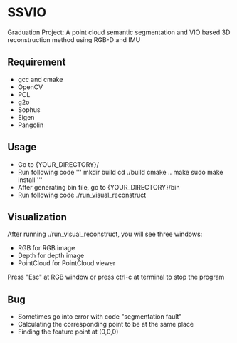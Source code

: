 # SSVIO
Graduation Project: A point cloud semantic segmentation and VIO based 3D reconstruction method using RGB-D and IMU

## Requirement
* gcc and cmake
* OpenCV
* PCL
* g2o
* Sophus
* Eigen
* Pangolin

## Usage
* Go to {YOUR_DIRECTORY}/
* Run following code
'''
    mkdir build
    cd ./build
    cmake ..
    make
    sudo make install
'''
* After generating bin file, go to {YOUR_DIRECTORY}/bin
* Run following code
    ./run_visual_reconstruct

## Visualization
After running ./run_visual_reconstruct, you will see three windows:
* RGB for RGB image
* Depth for depth image
* PointCloud for PointCloud viewer

Press "Esc" at RGB window or press ctrl-c at terminal to stop the program

## Bug
* Sometimes go into error with code "segmentation fault"
* Calculating the corresponding point to be at the same place
* Finding the feature point at (0,0,0)